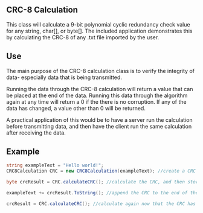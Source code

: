 ## CRC-8 Calculation
This class will calculate a 9-bit polynomial cyclic redundancy check value for any string, char[], or byte[]. The included application demonstrates this by calculating the CRC-8 of any .txt file imported by the user.

## Use
The main purpose of the CRC-8 calculation class is to verify the integrity of data- especially data that is being transmitted. 

Running the data through the CRC-8 calculation will return a value that can be placed at the end of the data. Running this data through the algorithm again at any time will return a 0 if the there is no corruption. If any of the data has changed, a value other than 0 will be returned. 

A practical application of this would be to have a server run the calculation before transmitting data, and then have the client run the same calculation after receiving the data.

## Example

```csharp
string exampleText = "Hello world!";
CRC8Calculation CRC = new CRC8Calculation(exampleText); //create a CRC object, passing either a string, char[], or byte[] as parameters

byte crcResult = CRC.calculateCRC(); //calculate the CRC, and then store it in crcResult

exampleText += crcResult.ToString(); //append the CRC to the end of the data

crcResult = CRC.calculateCRC(); //calculate again now that the CRC has been added, and the result should be 0 if the data has not changed
```
